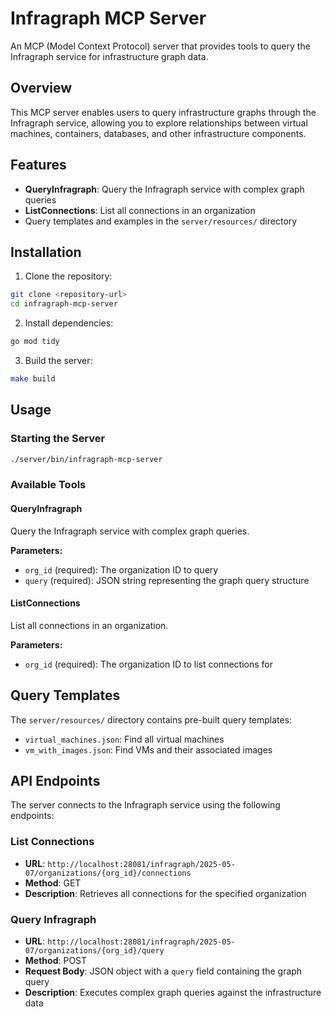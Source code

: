 # Infragraph MCP Server

An MCP (Model Context Protocol) server that provides tools to query the Infragraph service for infrastructure graph data.

## Overview

This MCP server enables users to query infrastructure graphs through the Infragraph service, allowing you to explore relationships between virtual machines, containers, databases, and other infrastructure components.

## Features

- **QueryInfragraph**: Query the Infragraph service with complex graph queries
- **ListConnections**: List all connections in an organization
- Query templates and examples in the `server/resources/` directory

## Installation

1. Clone the repository:
```bash
git clone <repository-url>
cd infragraph-mcp-server
```

2. Install dependencies:
```bash
go mod tidy
```

3. Build the server:
```bash
make build
```

## Usage

### Starting the Server

```bash
./server/bin/infragraph-mcp-server
```

### Available Tools

#### QueryInfragraph

Query the Infragraph service with complex graph queries.

**Parameters:**
- `org_id` (required): The organization ID to query
- `query` (required): JSON string representing the graph query structure

#### ListConnections

List all connections in an organization.

**Parameters:**
- `org_id` (required): The organization ID to list connections for

## Query Templates

The `server/resources/` directory contains pre-built query templates:

- `virtual_machines.json`: Find all virtual machines
- `vm_with_images.json`: Find VMs and their associated images

## API Endpoints

The server connects to the Infragraph service using the following endpoints:

### List Connections
- **URL**: `http://localhost:28081/infragraph/2025-05-07/organizations/{org_id}/connections`
- **Method**: GET
- **Description**: Retrieves all connections for the specified organization

### Query Infragraph
- **URL**: `http://localhost:28081/infragraph/2025-05-07/organizations/{org_id}/query`
- **Method**: POST
- **Request Body**: JSON object with a `query` field containing the graph query
- **Description**: Executes complex graph queries against the infrastructure data
